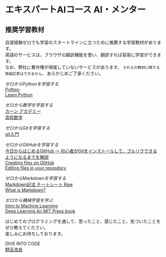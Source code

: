 # エキスパートAIコース AI・メンター
## 推奨学習教材
  
自習経験ゼロでも学習のスタートラインに立つために推薦する学習教材があります。  
英語のサービスは、ブラウザの翻訳機能を使い、翻訳すれば容易に学習ができます。  
なお、弊社に著作権が帰属していないサービスがあります。 `それらの教材に関する質疑応答はできません。` あらかじめご了承ください。  
  
*ゼロからPythonを学習する*  
[Python](https://prog-8.com/languages/python)  
[Learn Python](https://www.codecademy.com/learn/python)  
  
*ゼロから数学を学習する*  
[カーン アカデミー](https://ja.khanacademy.org/)  
[高校数学](https://hs-math.komaro.net/)  
  
*ゼロからGitを学習する*  
[git入門](https://dotinstall.com/lessons/basic_git)  
  
*ゼロからGitHubを学習する*  
[今日からはじめるGitHub 〜 初心者がGitをインストールして、プルリクできるようになるまでを解説](https://employment.en-japan.com/engineerhub/entry/2017/01/31/110000)  
[Creating files on GitHub](https://github.com/blog/1327-creating-files-on-github)  
[Editing files in your repository](https://help.github.com/articles/editing-files-in-your-repository/)  

*ゼロからMarkdownを学習する*  
[Markdown記法 チートシート
Raw](https://gist.github.com/mignonstyle/083c9e1651d7734f84c99b8cf49d57fa)  
[What is Markdown?](https://guides.github.com/features/mastering-markdown/)  
  
*ゼロから機械学習を学ぶ*  
[Intro to Machine Learning](https://www.udacity.com/course/intro-to-machine-learning--ud120)  
[Deep Learning An MIT Press book](http://www.deeplearningbook.org/)  

はじめてのプログラミングを通して、思ったこと、感じたこと、気づいたことをぜひ教えてください。  
楽しみにお待ちしております。  

DIVE INTO CODE  
[野呂浩良](https://www.facebook.com/norotime)
